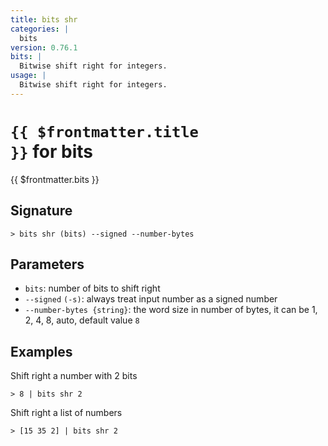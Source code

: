 ```yaml
---
title: bits shr
categories: |
  bits
version: 0.76.1
bits: |
  Bitwise shift right for integers.
usage: |
  Bitwise shift right for integers.
---
```


# <code>{{ $frontmatter.title }}</code> for bits

<div class='command-title'>{{ $frontmatter.bits }}</div>

## Signature

```> bits shr (bits) --signed --number-bytes```

## Parameters

 -  `bits`: number of bits to shift right
 -  `--signed` `(-s)`: always treat input number as a signed number
 -  `--number-bytes {string}`: the word size in number of bytes, it can be 1, 2, 4, 8, auto, default value `8`

## Examples

Shift right a number with 2 bits
```shell
> 8 | bits shr 2
```

Shift right a list of numbers
```shell
> [15 35 2] | bits shr 2
```
